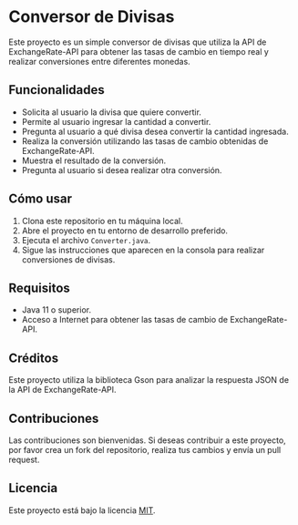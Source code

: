 # Conversor de Divisas

Este proyecto es un simple conversor de divisas que utiliza la API de ExchangeRate-API para obtener las tasas de cambio en tiempo real y realizar conversiones entre diferentes monedas.

## Funcionalidades

- Solicita al usuario la divisa que quiere convertir.
- Permite al usuario ingresar la cantidad a convertir.
- Pregunta al usuario a qué divisa desea convertir la cantidad ingresada.
- Realiza la conversión utilizando las tasas de cambio obtenidas de ExchangeRate-API.
- Muestra el resultado de la conversión.
- Pregunta al usuario si desea realizar otra conversión.

## Cómo usar

1. Clona este repositorio en tu máquina local.
2. Abre el proyecto en tu entorno de desarrollo preferido.
3. Ejecuta el archivo `Converter.java`.
4. Sigue las instrucciones que aparecen en la consola para realizar conversiones de divisas.

## Requisitos

- Java 11 o superior.
- Acceso a Internet para obtener las tasas de cambio de ExchangeRate-API.

## Créditos

Este proyecto utiliza la biblioteca Gson para analizar la respuesta JSON de la API de ExchangeRate-API.

## Contribuciones

Las contribuciones son bienvenidas. Si deseas contribuir a este proyecto, por favor crea un fork del repositorio, realiza tus cambios y envía un pull request.

## Licencia

Este proyecto está bajo la licencia [MIT](LICENSE).
